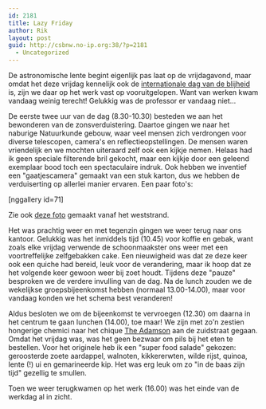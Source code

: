 ```yaml
---
id: 2181
title: Lazy Friday
author: Rik
layout: post
guid: http://csbnw.no-ip.org:38/?p=2181
  - Uncategorized
---
```

De astronomische lente begint eigenlijk pas laat op de vrijdagavond, maar omdat het deze vrijdag kennelijk ook de [internationale dag van de blijheid](http://www.dayofhappiness.net/) is, zijn we daar op het werk vast op vooruitgelopen. Want van werken kwam vandaag weinig terecht! Gelukkig was de professor er vandaag niet...

De eerste twee uur van de dag (8.30-10.30) besteden we aan het bewonderen van de zonsverduistering. Daartoe gingen we naar het naburige Natuurkunde gebouw, waar veel mensen zich verdrongen voor diverse telescopen, camera's en reflectieopstellingen. De mensen waren vriendelijk en we mochten uiteraard zelf ook een kijkje nemen. Helaas had ik geen speciale filterende bril gekocht, maar een kijkje door een geleend exemplaar bood toch een spectaculaire indruk. Ook hebben we inventief een "gaatjescamera" gemaakt van een stuk karton, dus we hebben de verduiserting op allerlei manier ervaren. Een paar foto's:

[nggallery id=71]

Zie ook [deze foto](https://www.facebook.com/uniofsta/photos/a.194383547354754.41809.194382270688215/668268446632926/?type=1) gemaakt vanaf het weststrand.

Het was prachtig weer en met tegenzin gingen we weer terug naar ons kantoor. Gelukkig was het inmiddels tijd (10.45) voor koffie en gebak, want zoals elke vrijdag verwende de schoonmaakster ons weer met een voortreffelijke zelfgebakken cake. Een nieuwigheid was dat ze deze keer ook een quiche had bereid, leuk voor de verandering, maar ik hoop dat ze het volgende keer gewoon weer bij zoet houdt. Tijdens deze "pauze" besproken we de verdere invulling van de dag. Na de lunch zouden we de wekelijkse groepsbijeenkomst hebben (normaal 13.00-14.00), maar voor vandaag konden we het schema best veranderen!

Aldus besloten we om de bijeenkomst te vervroegen (12.30) om daarna in het centrum te gaan lunchen (14.00), toe maar! We zijn met zo'n zestien hongerige chemici naar het chique [The Adamson](http://theadamson.com/) aan de zuidstraat gegaan. Omdat het vrijdag was, was het geen bezwaar om pils bij het eten te bestellen. Voor het originele heb ik een "super food salade" gekozen: geroosterde zoete aardappel, walnoten, kikkererwten, wilde rijst, quinoa, lente (!) ui en gemarineerde kip. Het was erg leuk om zo "in de baas zijn tijd" gezellig te smullen.

Toen we weer terugkwamen op het werk (16.00) was het einde van de werkdag al in zicht.